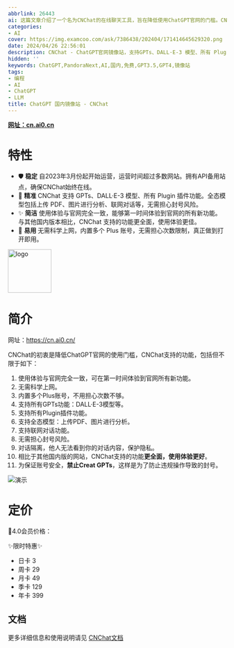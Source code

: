 ```yaml
---
abbrlink: 26443
ai: 这篇文章介绍了一个名为CNChat的在线聊天工具，旨在降低使用ChatGPT官网的门槛。CNChat自2023年3月起运营，特点包括稳定性高、精准度高、使用简洁以及易用无需科学上网。它支持所有GPTs功能，包括DALL·E-3模型和所有Plugin插件功能，支持上传PDF、图片进行分析和联网对话等全态模型。CNChat在保障用户隐私和账号安全的同时，提供了与官网相同的使用体验，并嵌入了多个Plus账号，摒弃封号风险。此外，还列出了CNChat的会员定价和指向详细使用说明的文档链接。
categories:
- AI
cover: https://img.examcoo.com/ask/7386438/202404/171414645629320.png
date: 2024/04/26 22:56:01
description: CNChat - ChatGPT官网镜像站，支持GPTs、DALL·E-3 模型、所有 Plugin 插件功能。全态模型包括上传 PDF、图片进行分析、联网对话等功能
hidden: ''
keywords: ChatGPT,PandoraNext,AI,国内,免费,GPT3.5,GPT4,镜像站
tags:
- 编程
- AI
- ChatGPT
- LLM
title: ChatGPT 国内镜像站 - CNChat
---
```

**[网址：cn.ai0.cn](https://cn.ai0.cn/)**

# 特性

- 🛡️ **稳定**
  自2023年3月份起开始运营，运营时间超过多数网站。拥有API备用站点，确保CNChat始终在线。
- 🤖 **精准**
  CNChat 支持 GPTs、DALL·E-3 模型、所有 Plugin 插件功能。全态模型包括上传 PDF、图片进行分析、联网对话等，无需担心封号风险。
- ✨ **简洁**
  使用体验与官网完全一致，能够第一时间体验到官网的所有新功能。与其他国内版本相比，CNChat 支持的功能更全面，使用体验更佳。
- 🚀 **易用**
  无需科学上网，内置多个 Plus 账号，无需担心次数限制，真正做到打开即用。

<img src="https://cdn.jerryz.com.cn/gh/YangguangZhou/CNChat-Docs@main/docs/public/cnchat.png" width="100px" alt="logo">

# 简介

网址：https://cn.ai0.cn/

CNChat的初衷是降低ChatGPT官网的使用门槛，CNChat支持的功能，包括但不限于如下：

1. 使用体验与官网完全一致，可在第一时间体验到官网所有新功能。
2. 无需科学上网。
3. 内置多个Plus账号，不用担心次数不够。
4. 支持所有GPTs功能：DALL·E-3模型等。
5. 支持所有Plugin插件功能。
6. 支持全态模型：上传PDF、图片进行分析。
7. 支持联网对话功能。
8. 无需担心封号风险。
9. 对话隔离，他人无法看到你的对话内容，保护隐私。
10. 相比于其他国内版的网站，CNChat支持的功能**更全面，使用体验更好**。
11. 为保证账号安全，**禁止Creat GPTs**，这样是为了防止违规操作导致的封号。

![演示](https://cdn.jerryz.com.cn/gh/YangguangZhou/CNChat-Docs@main/docs/public/1.png)

# 定价

🤖4.0会员价格：

✨限时特惠✨

- 日卡 3
- 周卡 29
- 月卡 49
- 季卡 129
- 年卡 399

## 文档

更多详细信息和使用说明请见 [CNChat文档](https://cn.jerryz.com.cn/)
